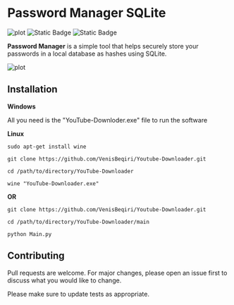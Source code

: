 # Password Manager SQLite
![plot](file:///C:/Users/gyli_/OneDrive/Documents/Desktop/main.png)
![Static Badge](https://img.shields.io/badge/Database-SQLite-orange)
![Static Badge](https://img.shields.io/badge/Python-blue)

**Password Manager** is a simple tool that helps securely store your passwords in a local database as hashes using SQLite.

![plot](file:///C:/Users/gyli_/OneDrive/Documents/Desktop/main%202.png)

## Installation

**Windows**

All you need is the "YouTube-Downloder.exe" file to run the software

**Linux**

``` 
sudo apt-get install wine

git clone https://github.com/VenisBeqiri/Youtube-Downloader.git 

cd /path/to/directory/YouTube-Downloader

wine "YouTube-Downloader.exe"    
```
**OR**
```
git clone https://github.com/VenisBeqiri/Youtube-Downloader.git

cd /path/to/directory/YouTube-Downloader/main

python Main.py
```
## Contributing

Pull requests are welcome. For major changes, please open an issue first to discuss what you would like to change.

Please make sure to update tests as appropriate.

